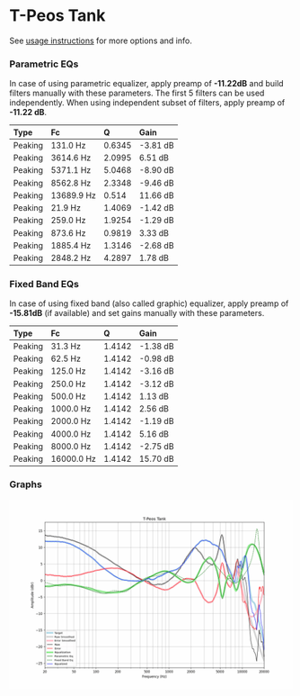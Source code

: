 # T-Peos Tank
See [usage instructions](https://github.com/jaakkopasanen/AutoEq#usage) for more options and info.

### Parametric EQs
In case of using parametric equalizer, apply preamp of **-11.22dB** and build filters manually
with these parameters. The first 5 filters can be used independently.
When using independent subset of filters, apply preamp of **-11.22 dB**.

| Type    | Fc         |      Q | Gain     |
|:--------|:-----------|:-------|:---------|
| Peaking | 131.0 Hz   | 0.6345 | -3.81 dB |
| Peaking | 3614.6 Hz  | 2.0995 | 6.51 dB  |
| Peaking | 5371.1 Hz  | 5.0468 | -8.90 dB |
| Peaking | 8562.8 Hz  | 2.3348 | -9.46 dB |
| Peaking | 13689.9 Hz | 0.514  | 11.66 dB |
| Peaking | 21.9 Hz    | 1.4069 | -1.42 dB |
| Peaking | 259.0 Hz   | 1.9254 | -1.29 dB |
| Peaking | 873.6 Hz   | 0.9819 | 3.33 dB  |
| Peaking | 1885.4 Hz  | 1.3146 | -2.68 dB |
| Peaking | 2848.2 Hz  | 4.2897 | 1.78 dB  |

### Fixed Band EQs
In case of using fixed band (also called graphic) equalizer, apply preamp of **-15.81dB**
(if available) and set gains manually with these parameters.

| Type    | Fc         |      Q | Gain     |
|:--------|:-----------|:-------|:---------|
| Peaking | 31.3 Hz    | 1.4142 | -1.38 dB |
| Peaking | 62.5 Hz    | 1.4142 | -0.98 dB |
| Peaking | 125.0 Hz   | 1.4142 | -3.16 dB |
| Peaking | 250.0 Hz   | 1.4142 | -3.12 dB |
| Peaking | 500.0 Hz   | 1.4142 | 1.13 dB  |
| Peaking | 1000.0 Hz  | 1.4142 | 2.56 dB  |
| Peaking | 2000.0 Hz  | 1.4142 | -1.19 dB |
| Peaking | 4000.0 Hz  | 1.4142 | 5.16 dB  |
| Peaking | 8000.0 Hz  | 1.4142 | -2.75 dB |
| Peaking | 16000.0 Hz | 1.4142 | 15.70 dB |

### Graphs
![](./T-Peos%20Tank.png)